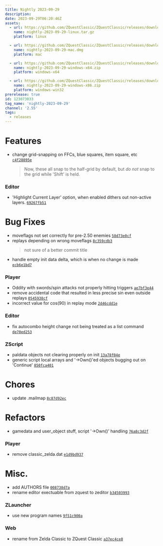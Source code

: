 ```yaml
---
title: Nightly 2023-09-29
description: 
date: 2023-09-29T06:20:46Z
assets: 
  - url: https://github.com/ZQuestClassic/ZQuestClassic/releases/download/nightly-2023-09-29/nightly-2023-09-29-linux.tar.gz
    name: nightly-2023-09-29-linux.tar.gz
    platform: linux

  - url: https://github.com/ZQuestClassic/ZQuestClassic/releases/download/nightly-2023-09-29/nightly-2023-09-29-mac.dmg
    name: nightly-2023-09-29-mac.dmg
    platform: mac

  - url: https://github.com/ZQuestClassic/ZQuestClassic/releases/download/nightly-2023-09-29/nightly-2023-09-29-windows-x64.zip
    name: nightly-2023-09-29-windows-x64.zip
    platform: windows-x64

  - url: https://github.com/ZQuestClassic/ZQuestClassic/releases/download/nightly-2023-09-29/nightly-2023-09-29-windows-x86.zip
    name: nightly-2023-09-29-windows-x86.zip
    platform: windows-win32
prerelease: true
id: 123073033
tag_name: 'nightly-2023-09-29'
channel: '2.55'
tags:
  - releases
---
```




# Features

- change grid-snapping on FFCs, blue squares, item square, etc [`c4f28895e`](https://github.com/ZQuestClassic/ZQuestClassic/commit/c4f28895ed6ea622f70af2b2be4b36ec92eacd0b)
   &nbsp;
   >Now, these all snap to the half-grid by default, but *do not* snap to the grid while 'Shift' is held. 
   >

### Editor

- 'Highlight Current Layer' option, when enabled dithers out non-active layers. [`69267fb51`](https://github.com/ZQuestClassic/ZQuestClassic/commit/69267fb511478cd7af71fddea4799f759d29ca1c)

# Bug Fixes

- moveflags not set correctly for pre-2.50 enemies [`58d73e0cf`](https://github.com/ZQuestClassic/ZQuestClassic/commit/58d73e0cfdb892482e2898fd509704c1d5f6f2a2)
- replays depending on wrong moveflags [`8c359cdb3`](https://github.com/ZQuestClassic/ZQuestClassic/commit/8c359cdb394d99e2b2bc587ead44aec4c039d0c4)
   &nbsp;
   >not sure of a better commit title 
   >
- handle empty init data delta, which is when no change is made [`ecb6e1bd7`](https://github.com/ZQuestClassic/ZQuestClassic/commit/ecb6e1bd7fe937d664ac52e0d3af8eb9c5b89366)

### Player

- Oddity with swords/spin attacks not properly hitting triggers [`ae7bf3e44`](https://github.com/ZQuestClassic/ZQuestClassic/commit/ae7bf3e4442c506b7cf72ca4f8b1813d6dda07b1)
- remove accidental code that resulted in less precise sin even outside replays [`0545938cf`](https://github.com/ZQuestClassic/ZQuestClassic/commit/0545938cf052c4630e6dea1e16e2a1d94020ca9d)
- incorrect value for cos(90) in replay mode [`2d46cdd1e`](https://github.com/ZQuestClassic/ZQuestClassic/commit/2d46cdd1e7a1e9bc975784df7562343eb62683bc)

### Editor

- fix autocombo height change not being treated as a list command [`de70ed253`](https://github.com/ZQuestClassic/ZQuestClassic/commit/de70ed25367114cee8cc5ea58d68d7fd623414a4)

### ZScript

- paldata objects not clearing properly on init [`13a78f04e`](https://github.com/ZQuestClassic/ZQuestClassic/commit/13a78f04ea86231ca372bef2b557c8dbafdbf3b5)
- generic script local arrays and '->Own()'ed objects bugging out on 'Continue' [`850fca401`](https://github.com/ZQuestClassic/ZQuestClassic/commit/850fca4013613ec0a76a03ef4bff0c5a1d914770)

# Chores

- update .mailmap [`8c87d92ec`](https://github.com/ZQuestClassic/ZQuestClassic/commit/8c87d92eca08945bf80560edf7cec2571bcaa22b)

# Refactors

- gamedata and user_object stuff, script '->Own()' handling [`76a8c3d2f`](https://github.com/ZQuestClassic/ZQuestClassic/commit/76a8c3d2f201e77c47acc547b9753364fb24de41)

### Player

- remove classic_zelda.dat [`e1d9bd937`](https://github.com/ZQuestClassic/ZQuestClassic/commit/e1d9bd93736397a274812c2e9fa390787bc403e6)

# Misc.

- add AUTHORS file [`008738d7a`](https://github.com/ZQuestClassic/ZQuestClassic/commit/008738d7a1c030da1cfae0a4b7b9d136253916e7)
- rename editor exectuable from zquest to zeditor [`b34503993`](https://github.com/ZQuestClassic/ZQuestClassic/commit/b34503993b95e6afc07aa88313a50c0e4ed50cc7)

### ZLauncher

- use new program names [`9f51c900a`](https://github.com/ZQuestClassic/ZQuestClassic/commit/9f51c900a8255e450ba70e5e8aa6dbff93064697)

### Web

- rename from Zelda Classic to ZQuest Classic [`a37ec4ce8`](https://github.com/ZQuestClassic/ZQuestClassic/commit/a37ec4ce8b3a5b4960f343c7bc8a111e25f1c6f3)

